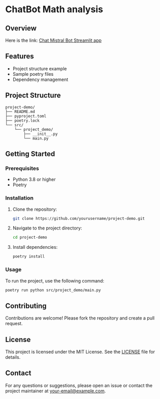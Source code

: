 # ChatBot Math analysis

## Overview
Here is the link: [Chat Mistral Bot Streamlit app](https://mathmistralchat.streamlit.app/)
## Features
- Project structure example
- Sample poetry files
- Dependency management

## Project Structure
```
project-demo/
├── README.md
├── pyproject.toml
├── poetry.lock
└── src/
    └── project_demo/
        ├── __init__.py
        └── main.py
```

## Getting Started

### Prerequisites
- Python 3.8 or higher
- Poetry

### Installation
1. Clone the repository:
    ```sh
    git clone https://github.com/yourusername/project-demo.git
    ```
2. Navigate to the project directory:
    ```sh
    cd project-demo
    ```
3. Install dependencies:
    ```sh
    poetry install
    ```

### Usage
To run the project, use the following command:
```sh
poetry run python src/project_demo/main.py
```

## Contributing
Contributions are welcome! Please fork the repository and create a pull request.

## License
This project is licensed under the MIT License. See the [LICENSE](LICENSE) file for details.

## Contact
For any questions or suggestions, please open an issue or contact the project maintainer at [your-email@example.com](mailto:your-email@example.com).
